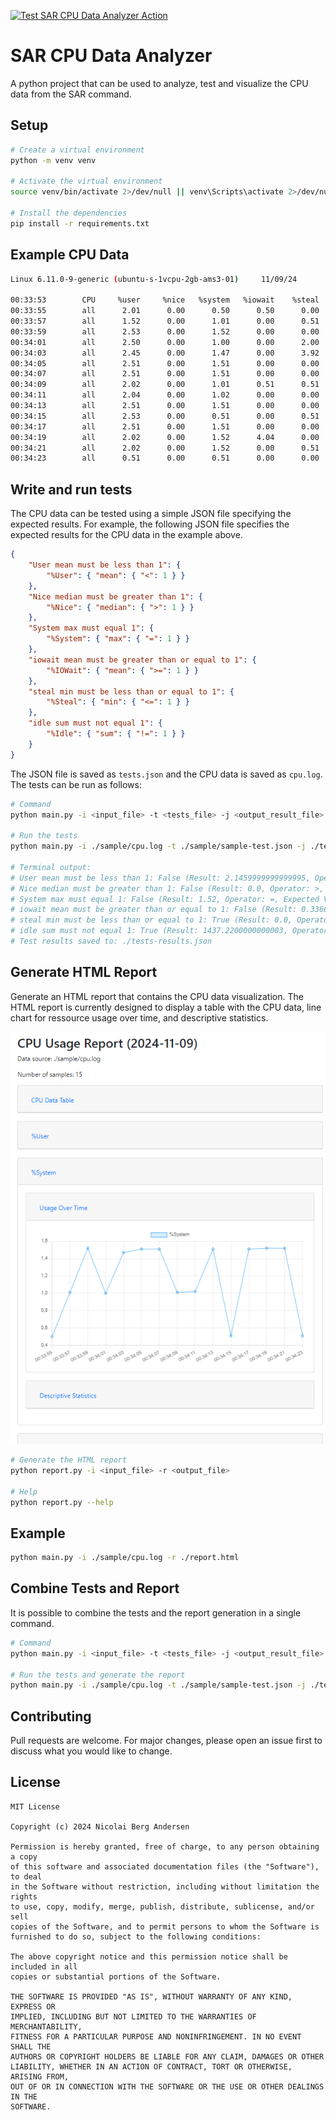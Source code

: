 [![Test SAR CPU Data Analyzer Action](https://github.com/niiicolai/sar-cpu-data-analyzer/actions/workflows/test-analyzer.yml/badge.svg)](https://github.com/niiicolai/sar-cpu-data-analyzer/actions/workflows/test-analyzer.yml)

# SAR CPU Data Analyzer
A python project that can be used to analyze, test and visualize the CPU data from the SAR command. 

## Setup
```bash
# Create a virtual environment
python -m venv venv

# Activate the virtual environment
source venv/bin/activate 2>/dev/null || venv\Scripts\activate 2>/dev/null || source venv/Scripts/activate 2>/dev/null && echo "Virtual environment activated." || echo "Failed to activate virtual environment."

# Install the dependencies
pip install -r requirements.txt
```

## Example CPU Data
```bash
Linux 6.11.0-9-generic (ubuntu-s-1vcpu-2gb-ams3-01)     11/09/24        _x86_64_        (1 CPU)

00:33:53        CPU     %user     %nice   %system   %iowait    %steal     %idle
00:33:55        all      2.01      0.00      0.50      0.50      0.00     96.98
00:33:57        all      1.52      0.00      1.01      0.00      0.51     96.97
00:33:59        all      2.53      0.00      1.52      0.00      0.00     95.96
00:34:01        all      2.50      0.00      1.00      0.00      2.00     94.50
00:34:03        all      2.45      0.00      1.47      0.00      3.92     92.16
00:34:05        all      2.51      0.00      1.51      0.00      0.00     95.98
00:34:07        all      2.51      0.00      1.51      0.00      0.00     95.98
00:34:09        all      2.02      0.00      1.01      0.51      0.51     95.96
00:34:11        all      2.04      0.00      1.02      0.00      0.00     96.94
00:34:13        all      2.51      0.00      1.51      0.00      0.00     95.98
00:34:15        all      2.53      0.00      0.51      0.00      0.51     96.46
00:34:17        all      2.51      0.00      1.51      0.00      0.00     95.98
00:34:19        all      2.02      0.00      1.52      4.04      0.00     92.42
00:34:21        all      2.02      0.00      1.52      0.00      0.51     95.96
00:34:23        all      0.51      0.00      0.51      0.00      0.00     98.99
```

## Write and run tests
The CPU data can be tested using a simple JSON file specifying the expected results.
For example, the following JSON file specifies the expected results for the CPU data in the example above.
```json
{
    "User mean must be less than 1": { 
        "%User": { "mean": { "<": 1 } }
    },
    "Nice median must be greater than 1": { 
        "%Nice": { "median": { ">": 1 } }
    },
    "System max must equal 1": { 
        "%System": { "max": { "=": 1 } }
    },
    "iowait mean must be greater than or equal to 1": { 
        "%IOWait": { "mean": { ">=": 1 } }
    },
    "steal min must be less than or equal to 1": { 
        "%Steal": { "min": { "<=": 1 } }
    },
    "idle sum must not equal 1": {
        "%Idle": { "sum": { "!=": 1 } }
    }
}
```
The JSON file is saved as `tests.json` and the CPU data is saved as `cpu.log`. The tests can be run as follows:
```bash
# Command
python main.py -i <input_file> -t <tests_file> -j <output_result_file>

# Run the tests
python main.py -i ./sample/cpu.log -t ./sample/sample-test.json -j ./tests-results.json

# Terminal output:
# User mean must be less than 1: False (Result: 2.1459999999999995, Operator: <, Expected Value: 1)
# Nice median must be greater than 1: False (Result: 0.0, Operator: >, Expected Value: 1)
# System max must equal 1: False (Result: 1.52, Operator: =, Expected Value: 1)
# iowait mean must be greater than or equal to 1: False (Result: 0.33666666666666667, Operator: >=, Expected Value: 1)
# steal min must be less than or equal to 1: True (Result: 0.0, Operator: <=, Expected Value: 1)
# idle sum must not equal 1: True (Result: 1437.2200000000003, Operator: !=, Expected Value: 1)
# Test results saved to: ./tests-results.json
```

## Generate HTML Report
Generate an HTML report that contains the CPU data visualization. The HTML report is currently designed to display a table with the CPU data, line chart for ressource usage over time, and descriptive statistics.

![html report example](examples/html-report-img.png)

```bash
# Generate the HTML report
python report.py -i <input_file> -r <output_file>

# Help
python report.py --help
```

## Example
```bash
python main.py -i ./sample/cpu.log -r ./report.html
```

## Combine Tests and Report
It is possible to combine the tests and the report generation in a single command.
```bash
# Command
python main.py -i <input_file> -t <tests_file> -j <output_result_file> -r <output_report_file>

# Run the tests and generate the report
python main.py -i ./sample/cpu.log -t ./sample/sample-test.json -j ./tests-results.json -r ./report.html
```

## Contributing
Pull requests are welcome. For major changes, please open an issue first to discuss what you would like to change.

## License
```
MIT License

Copyright (c) 2024 Nicolai Berg Andersen

Permission is hereby granted, free of charge, to any person obtaining a copy
of this software and associated documentation files (the "Software"), to deal
in the Software without restriction, including without limitation the rights
to use, copy, modify, merge, publish, distribute, sublicense, and/or sell
copies of the Software, and to permit persons to whom the Software is
furnished to do so, subject to the following conditions:

The above copyright notice and this permission notice shall be included in all
copies or substantial portions of the Software.

THE SOFTWARE IS PROVIDED "AS IS", WITHOUT WARRANTY OF ANY KIND, EXPRESS OR
IMPLIED, INCLUDING BUT NOT LIMITED TO THE WARRANTIES OF MERCHANTABILITY,
FITNESS FOR A PARTICULAR PURPOSE AND NONINFRINGEMENT. IN NO EVENT SHALL THE
AUTHORS OR COPYRIGHT HOLDERS BE LIABLE FOR ANY CLAIM, DAMAGES OR OTHER
LIABILITY, WHETHER IN AN ACTION OF CONTRACT, TORT OR OTHERWISE, ARISING FROM,
OUT OF OR IN CONNECTION WITH THE SOFTWARE OR THE USE OR OTHER DEALINGS IN THE
SOFTWARE.
```

